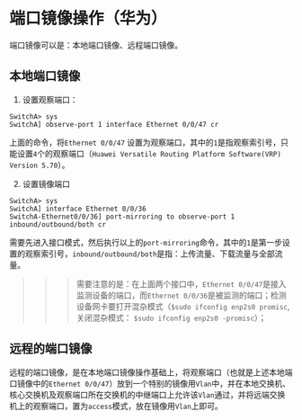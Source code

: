 # 端口镜像操作（华为）

端口镜像可以是：本地端口镜像、远程端口镜像。

## 本地端口镜像

1. 设置观察端口： 

```console
SwitchA> sys
SwitchA] observe-port 1 interface Ethernet 0/0/47 cr
```

上面的命令，将`Ethernet 0/0/47` 设置为观察端口，其中的`1`是指观察索引号，只能设置`4`个的观察端口（`Huawei Versatile Routing Platform Software(VRP) Version 5.70`）。

2. 设置镜像端口


```console
SwitchA> sys
SwitchA] interface Ethernet 0/0/36
SwitchA-Ethernet0/0/36] port-mirroring to observe-port 1 inbound/outbound/both cr
```

需要先进入接口模式，然后执行以上的`port-mirroring`命令，其中的`1`是第一步设置的观察索引号，`inbound/outbound/both`是指：上传流量、下载流量与全部流量。

>>> 需要注意的是：在上面两个接口中，`Ethernet 0/0/47`是接入监测设备的端口，而`Ethernet 0/0/36`是被监测的端口；检测设备网卡要打开混杂模式（`$sudo ifconfig enp2s0 promisc`, 关闭混杂模式： `$sudo ifconfig enp2s0 -promisc`）；

## 远程的端口镜像

远程的端口镜像，是在本地端口镜像操作基础上，将观察端口（也就是上述本地端口镜像中的`Ethernet 0/0/47`）放到一个特别的镜像用`Vlan`中，并在本地交换机、核心交换机及观察端口所在交换机的中继端口上允许该`Vlan`通过，并将远端交换机上的观察端口，置为`access`模式，放在镜像用`Vlan`上即可。
